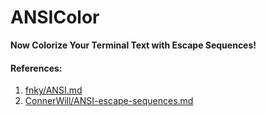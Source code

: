 # ANSIColor

**Now Colorize Your Terminal Text with Escape Sequences!**




#### References:
1. [fnky/ANSI.md](https://gist.github.com/fnky/458719343aabd01cfb17a3a4f7296797)
2. [ConnerWill/ANSI-escape-sequences.md](https://gist.github.com/ConnerWill/d4b6c776b509add763e17f9f113fd25b)

